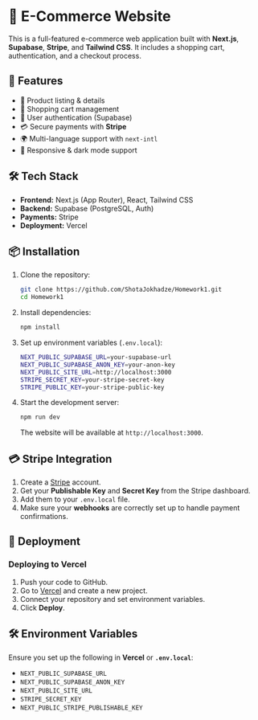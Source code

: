 # 🛒 E-Commerce Website

This is a full-featured e-commerce web application built with **Next.js**, **Supabase**, **Stripe**, and **Tailwind CSS**. It includes a shopping cart, authentication, and a checkout process.

## 🚀 Features

- 🎁 Product listing & details
- 🛒 Shopping cart management
- 🔑 User authentication (Supabase)
- 💳 Secure payments with **Stripe**
- 🌍 Multi-language support with `next-intl`
- 🌟 Responsive & dark mode support

## 🛠️ Tech Stack

- **Frontend:** Next.js (App Router), React, Tailwind CSS
- **Backend:** Supabase (PostgreSQL, Auth)
- **Payments:** Stripe
- **Deployment:** Vercel

## 📦 Installation

1. Clone the repository:
   ```sh
   git clone https://github.com/ShotaJokhadze/Homework1.git
   cd Homework1
   ```
2. Install dependencies:
   ```sh
   npm install
   ```
3. Set up environment variables (`.env.local`):
   ```sh
   NEXT_PUBLIC_SUPABASE_URL=your-supabase-url
   NEXT_PUBLIC_SUPABASE_ANON_KEY=your-anon-key
   NEXT_PUBLIC_SITE_URL=http://localhost:3000
   STRIPE_SECRET_KEY=your-stripe-secret-key
   STRIPE_PUBLIC_KEY=your-stripe-public-key
   ```
4. Start the development server:
   ```sh
   npm run dev
   ```
   The website will be available at `http://localhost:3000`.

## 💳 Stripe Integration

1. Create a [Stripe](https://stripe.com/) account.
2. Get your **Publishable Key** and **Secret Key** from the Stripe dashboard.
3. Add them to your `.env.local` file.
4. Make sure your **webhooks** are correctly set up to handle payment confirmations.

## 🚀 Deployment

### **Deploying to Vercel**

1. Push your code to GitHub.
2. Go to [Vercel](https://vercel.com) and create a new project.
3. Connect your repository and set environment variables.
4. Click **Deploy**.

## 🛠 Environment Variables

Ensure you set up the following in **Vercel** or **`.env.local`**:

- `NEXT_PUBLIC_SUPABASE_URL`
- `NEXT_PUBLIC_SUPABASE_ANON_KEY`
- `NEXT_PUBLIC_SITE_URL`
- `STRIPE_SECRET_KEY`
- `NEXT_PUBLIC_STRIPE_PUBLISHABLE_KEY`
